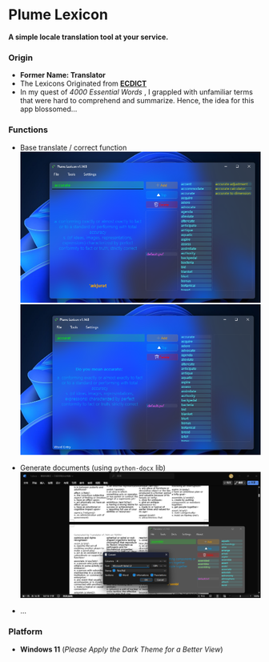 # Plume Lexicon
**A simple locale translation tool at your service.**

### Origin
 - **Former Name: Translator**
 - The Lexicons Originated from [**ECDICT**](https://github.com/skywind3000/ECDICT)
 - In my quest of *4000 Essential Words* , I grappled with unfamiliar terms that were hard to comprehend and summarize. Hence, the idea for this app blossomed...

### Functions

 - Base translate / correct function \
  ![Translate (English)](.pics/translate.png "Translate (English)")
  ![Correct](.pics/correct.png "Correct")

 - Generate documents (using `python-docx` lib) \
  ![Document](.pics/convert.png)

 - ...

### Platform
 - **Windows 11** (*Please Apply the Dark Theme for a Better View*)
